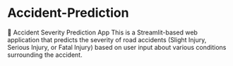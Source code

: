 # Accident-Prediction
🚧 Accident Severity Prediction App This is a Streamlit-based web application that predicts the severity of road accidents (Slight Injury, Serious Injury, or Fatal Injury) based on user input about various conditions surrounding the accident.
